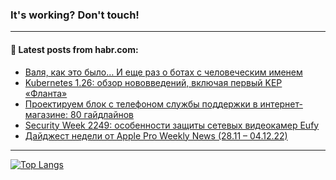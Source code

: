 ### It's working? Don't touch!

---
<!--
#### 🛠️ Technical stack:

![C++](https://img.shields.io/badge/C++-informational?logo=c%2B%2B&style=flat&logoColor=white&color=9C033A)
![Java](https://img.shields.io/badge/Java-informational?logo=java&style=flat&logoColor=white&color=007396)
![Kotlin](https://img.shields.io/badge/Kotlin-informational?logo=Kotlin&style=flat&logoColor=white&color=0095D5)
![JS](https://img.shields.io/badge/JS-informational?logo=javaScript&style=flat&logoColor=black&color=F7Df1E) <br>
![HTML5](https://img.shields.io/badge/HTML5-informational?logo=html5&style=flat&logoColor=white&color=E34F26)
![CSS3](https://img.shields.io/badge/CSS3-informational?logo=css3&style=flat&logoColor=white&color=157286)
![Sass](https://img.shields.io/badge/Saas-informational?logo=sass&style=flat&logoColor=white&color=hotpink)
![PHP](https://img.shields.io/badge/PHP-informational?logo=php&style=flat&logoColor=white&color=777BB4) <br>
![WebPAck](https://img.shields.io/badge/WebPack-informational?logo=webPack&style=flat&logoColor=white&color=FF6F00)
![Bootstrap](https://img.shields.io/badge/Bootstrap-informational?logo=Bootstrap&style=flat&logoColor=white&color=7952B3)
![MySQL](https://img.shields.io/badge/MySQL-informational?logo=MySQL&style=flat&logoColor=white&color=00f) <br>
![NodeJS](https://img.shields.io/badge/NodeJS-informational?logo=node.js&style=flat&logoColor=white&color=43853D)
![Spring](https://img.shields.io/badge/Spring-informational?logo=Spring&style=flat&logoColor=white&color=0A9EDC)
![Angular](https://img.shields.io/badge/Vue-informational?logo=vue.js&style=flat&logoColor=white&color=red)
![Git](https://img.shields.io/badge/Git-informational?logo=git&style=flat&logoColor=white&color=darkorange)

___
-->

#### 💬 Latest posts from habr.com:

<!-- BLOG-POST-LIST:START -->
- [Валя, как это было… И еще раз о ботах с человеческим именем](https://habr.com/ru/post/703212/?utm_source=habrahabr&utm_medium=rss&utm_campaign=703212)
- [Kubernetes 1.26: обзор нововведений, включая первый KEP «Фланта»](https://habr.com/ru/post/703372/?utm_source=habrahabr&utm_medium=rss&utm_campaign=703372)
- [Проектируем блок с телефоном службы поддержки в интернет-магазине: 80 гайдлайнов](https://habr.com/ru/post/702564/?utm_source=habrahabr&utm_medium=rss&utm_campaign=702564)
- [Security Week 2249: особенности защиты сетевых видеокамер Eufy](https://habr.com/ru/post/703592/?utm_source=habrahabr&utm_medium=rss&utm_campaign=703592)
- [Дайджест недели от Apple Pro Weekly News &lpar;28.11 – 04.12.22&rpar;](https://habr.com/ru/post/703618/?utm_source=habrahabr&utm_medium=rss&utm_campaign=703618)
<!-- BLOG-POST-LIST:END -->

---

[![Top Langs](https://github-readme-stats.vercel.app/api/top-langs/?username=zloylis&layout=compact&hide_border=true&theme=dracula)](https://github.com/zloylis)
